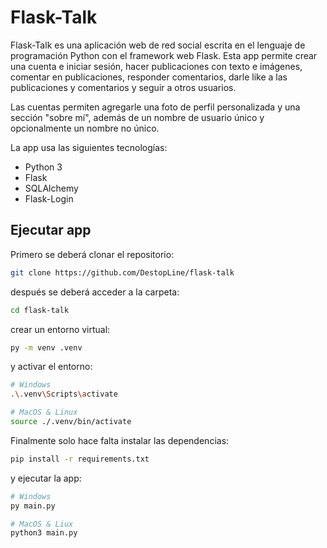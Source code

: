 # Flask-Talk

Flask-Talk es una aplicación web de red social escrita en el lenguaje de programación Python con el framework web Flask.
Esta app permite crear una cuenta e iniciar sesión, hacer publicaciones con texto e imágenes,
comentar en publicaciones, responder comentarios, darle like a las publicaciones y comentarios
y seguir a otros usuarios.

Las cuentas permiten agregarle una foto de perfil personalizada y una sección "sobre mí", además de un nombre de usuario único y opcionalmente un nombre no único.

La app usa las siguientes tecnologías:
- Python 3
- Flask
- SQLAlchemy
- Flask-Login

## Ejecutar app
Primero se deberá clonar el repositorio:

```sh
git clone https://github.com/DestopLine/flask-talk
```

después se deberá acceder a la carpeta:

```sh
cd flask-talk
```

crear un entorno virtual:

```sh
py -m venv .venv
```

y activar el entorno:
```sh
# Windows
.\.venv\Scripts\activate

# MacOS & Linux
source ./.venv/bin/activate
```

Finalmente solo hace falta instalar las dependencias:
```sh
pip install -r requirements.txt
```

y ejecutar la app:
```sh
# Windows
py main.py

# MacOS & Liux
python3 main.py
```

